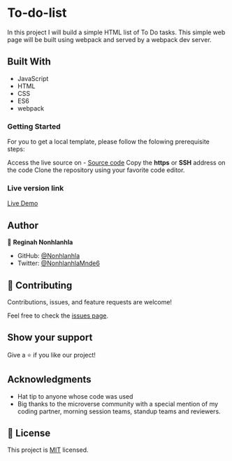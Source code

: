# To-do-list
In this project I will build a simple HTML list of To Do tasks. This simple web page will be built using webpack and served by a webpack dev server.

## Built With

* JavaScript
* HTML 
* CSS
* ES6
* webpack

### Getting Started
For you to get a local template, please follow the folowing prerequisite steps:

Access the live source on - [Source code](https://github.com/29td/To-do-list/tree/to-do-list)
Copy the **https** or **SSH** address on the code
Clone the repository using your favorite code editor.

### Live version link
 [Live Demo](http://127.0.0.1:5500/src/index.html)

## Author

👤 **Reginah Nonhlanhla**

- GitHub: [@Nonhlanhla](https://https://github.com/29td)
- Twitter: [@NonhlanhlaMnde6](https://twitter.com/NonhlanhlaMnde6)

## 🤝 Contributing

Contributions, issues, and feature requests are welcome!

Feel free to check the [issues page](https://github.com/29td/To-do-list/issues).

## Show your support

Give a ⭐️ if you like our project!

## Acknowledgments

- Hat tip to anyone whose code was used
- Big thanks to the microverse community with a special mention of my coding partner, morning session teams, standup teams and reviewers.
## 📝 License
This project is [MIT]() licensed.
